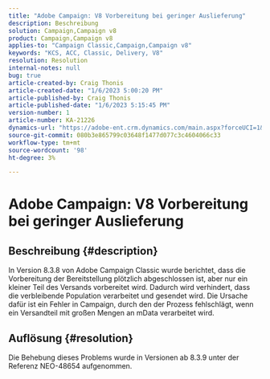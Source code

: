 ```yaml
---
title: "Adobe Campaign: V8 Vorbereitung bei geringer Auslieferung"
description: Beschreibung
solution: Campaign,Campaign v8
product: Campaign,Campaign v8
applies-to: "Campaign Classic,Campaign,Campaign v8"
keywords: "KCS, ACC, Classic, Delivery, V8"
resolution: Resolution
internal-notes: null
bug: true
article-created-by: Craig Thonis
article-created-date: "1/6/2023 5:00:20 PM"
article-published-by: Craig Thonis
article-published-date: "1/6/2023 5:15:45 PM"
version-number: 1
article-number: KA-21226
dynamics-url: "https://adobe-ent.crm.dynamics.com/main.aspx?forceUCI=1&pagetype=entityrecord&etn=knowledgearticle&id=dea8e698-e38d-ed11-81ac-6045bd006149"
source-git-commit: 080b3e865799c03648f1477d077c3c4604066c33
workflow-type: tm+mt
source-wordcount: '98'
ht-degree: 3%

---
```


# Adobe Campaign: V8 Vorbereitung bei geringer Auslieferung

## Beschreibung {#description}


In Version 8.3.8 von Adobe Campaign Classic wurde berichtet, dass die Vorbereitung der Bereitstellung plötzlich abgeschlossen ist, aber nur ein kleiner Teil des Versands vorbereitet wird. Dadurch wird verhindert, dass die verbleibende Population verarbeitet und gesendet wird. Die Ursache dafür ist ein Fehler in Campaign, durch den der Prozess fehlschlägt, wenn ein Versandteil mit großen Mengen an mData verarbeitet wird.


## Auflösung {#resolution}


Die Behebung dieses Problems wurde in Versionen ab 8.3.9 unter der Referenz NEO-48654 aufgenommen.
